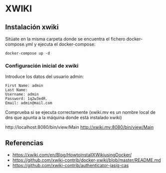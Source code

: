 # XWIKI

## Instalación xwiki

Sitúate en la misma carpeta donde se encuentra el fichero docker-compose.yml y ejecuta el docker-compose:

```
docker-compose up -d
```

### Configuración inicial de xwiki

Introduce los datos del usuario admin:

```
First Name: admin
Last Name:
Username: admin
Password: 1q2w3e4R.
Email: admin@mail.com
```

Comprueba si se ejecuta correctamente (xwiki.mv es un nombre local de dns que apunta a la máquina donde está instalado xwiki)

 http://localhost:8080/bin/view/Main
 http://xwiki.mv:8080/bin/view/Main


## Referencias
- https://xwiki.com/en/Blog/HowtoinstallXWikiusingDocker/
- https://github.com/xwiki-contrib/docker-xwiki/blob/master/README.md
- https://github.com/xwiki-contrib/authenticator-jasig-cas





